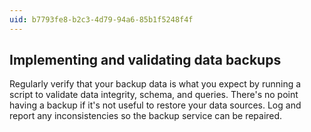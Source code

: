 ```yaml
---
uid: b7793fe8-b2c3-4d79-94a6-85b1f5248f4f
---
```

## Implementing and validating data backups

<div class="alert is-warning"><p>Regularly verify that your backup data is what you expect by running a script to validate data integrity, schema, and queries. There's no point having a backup if it's not useful to restore your data sources. Log and report any inconsistencies so the backup service can be repaired.</p></div>

